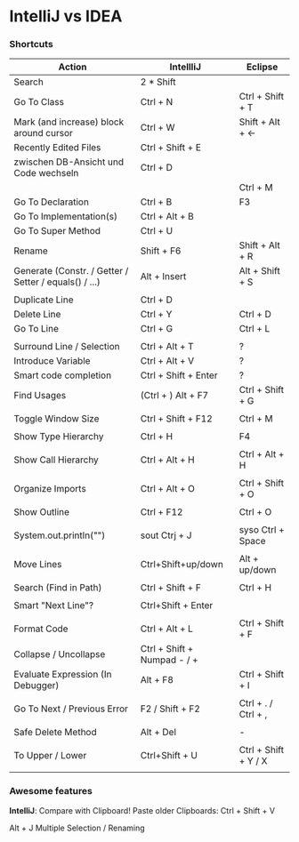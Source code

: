 # IntelliJ vs IDEA

### Shortcuts

| Action                                                | IntellliJ                   | Eclipse              |
| ----------------------------------------------------- | --------------------------- | -------------------- |
| Search                                                | 2 * Shift                   |                      |
| Go To Class                                           | Ctrl + N                    | Ctrl + Shift + T     |
| Mark (and increase) block around cursor               | Ctrl + W                    | Shift + Alt + &larr; |
| Recently Edited Files                                 | Ctrl + Shift + E            |                      |
| zwischen DB-Ansicht und Code wechseln                 | Ctrl + D                    |                      |
|                                                       |                             | Ctrl + M             |
| Go To Declaration                                     | Ctrl + B                    | F3                   |
| Go To Implementation(s)                               | Ctrl + Alt + B              |                      |
| Go To Super Method                                    | Ctrl + U                    |                      |
| Rename                                                | Shift + F6                  | Shift + Alt + R      |
| Generate (Constr. / Getter / Setter / equals() / ...) | Alt + Insert                | Alt + Shift + S      |
|                                                       |                             |                      |
| Duplicate Line                                        | Ctrl + D                    |                      |
| Delete Line                                           | Ctrl + Y                    | Ctrl + D             |
| Go To Line                                            | Ctrl + G                    | Ctrl + L             |
|                                                       |                             |                      |
| Surround Line / Selection                             | Ctrl + Alt + T              | ?                    |
| Introduce Variable                                    | Ctrl + Alt + V              | ?                    |
| Smart code completion                                 | Ctrl + Shift + Enter        | ?                    |
| Find Usages                                           | (Ctrl + ) Alt + F7          | Ctrl + Shift + G     |
|                                                       |                             |                      |
| Toggle Window Size                                    | Ctrl + Shift + F12          | Ctrl + M             |
|                                                       |                             |                      |
| Show Type Hierarchy                                   | Ctrl + H                    | F4                   |
|                                                       |                             |                      |
| Show Call Hierarchy                                   | Ctrl + Alt + H              | Ctrl + Alt + H       |
|                                                       |                             |                      |
| Organize Imports                                      | Ctrl + Alt + O              | Ctrl + Shift + O     |
|                                                       |                             |                      |
| Show Outline                                          | Ctrl + F12                  | Ctrl + O             |
|                                                       |                             |                      |
| System.out.println("")                                | sout Ctrj + J               | syso Ctrl + Space    |
|                                                       |                             |                      |
| Move Lines                                            | Ctrl+Shift+up/down          | Alt + up/down        |
|                                                       |                             |                      |
| Search (Find in Path)                                 | Ctrl + Shift + F            | Ctrl + H             |
|                                                       |                             |                      |
| Smart "Next Line"?                                    | Ctrl+Shift + Enter          |                      |
|                                                       |                             |                      |
| Format Code                                           | Ctrl + Alt + L              | Ctrl + Shift + F     |
| Collapse / Uncollapse                                 | Ctrl + Shift + Numpad - / + |                      |
| Evaluate Expression (In Debugger)                     | Alt + F8                    | Ctrl + Shift + I     |
|                                                       |                             |                      |
| Go To Next / Previous Error                           | F2 / Shift + F2             | Ctrl + . / Ctrl + ,  |
|                                                       |                             |                      |
| Safe Delete Method                                    | Alt + Del                   | -                    |
|                                                       |                             |                      |
| To Upper / Lower                                      | Ctrl+Shift + U              | Ctrl + Shift + Y / X |
|                                                       |                             |                      |

### Awesome features

**IntelliJ**: Compare with Clipboard! Paste older Clipboards: Ctrl + Shift + V

Alt + J Multiple Selection / Renaming